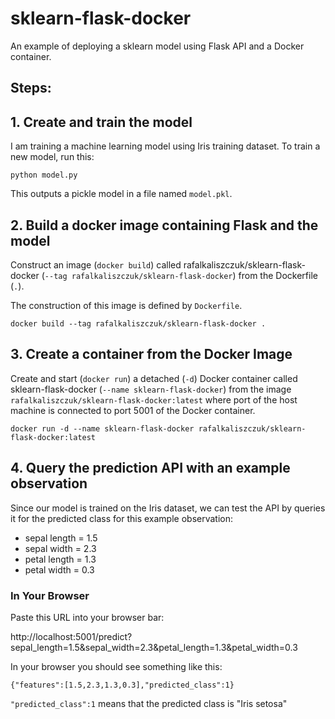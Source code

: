 # sklearn-flask-docker
An example of deploying a sklearn model using Flask API and a Docker container. 

## Steps:

## 1. Create and train the model

I am training a machine learning model using Iris training dataset. To train a new model, run this:

`python model.py`

This outputs a pickle model in a file named `model.pkl`.

## 2. Build a docker image containing Flask and the model

Construct an image (`docker build`) called rafalkaliszczuk/sklearn-flask-docker (`--tag rafalkaliszczuk/sklearn-flask-docker`) from the Dockerfile (`.`).

The construction of this image is defined by `Dockerfile`.

`docker build --tag rafalkaliszczuk/sklearn-flask-docker .`

## 3. Create a container from the Docker Image

Create and start (`docker run`) a detached (`-d`) Docker container called sklearn-flask-docker (`--name sklearn-flask-docker`) from the image `rafalkaliszczuk/sklearn-flask-docker:latest` where port of the host machine is connected to port 5001 of the Docker container.

`docker run -d --name sklearn-flask-docker rafalkaliszczuk/sklearn-flask-docker:latest`

## 4. Query the prediction API with an example observation

Since our model is trained on the Iris dataset, we can test the API by queries it for the predicted class for this example observation:

- sepal length = 1.5
- sepal width = 2.3
- petal length = 1.3
- petal width = 0.3

### In Your Browser

Paste this URL into your browser bar:

http://localhost:5001/predict?sepal_length=1.5&sepal_width=2.3&petal_length=1.3&petal_width=0.3

In your browser you should see something like this:
```
{"features":[1.5,2.3,1.3,0.3],"predicted_class":1}
```

`"predicted_class":1` means that the predicted class is "Iris setosa"
